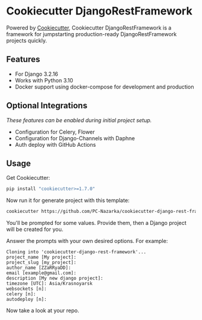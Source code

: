 # Cookiecutter DjangoRestFramework

Powered by [Cookiecutter](https://github.com/cookiecutter/cookiecutter), Cookiecutter DjangoRestFramework is a framework for jumpstarting
production-ready DjangoRestFramework projects quickly.

## Features

-   For Django 3.2.16
-   Works with Python 3.10
-   Docker support using docker-compose for development and production

## Optional Integrations

*These features can be enabled during initial project setup.*

-   Configuration for Celery, Flower
-   Configuration for Django-Channels with Daphne
-   Auth deploy with GitHub Actions

## Usage

Get Cookiecutter:

```bash
pip install "cookiecutter>=1.7.0"
```

Now run it for generate project with this template:

```bash
cookiecutter https://github.com/PC-Nazarka/cookiecutter-django-rest-framework
```

You'll be prompted for some values. Provide them, then a Django project will be created for you.

Answer the prompts with your own desired options. For example:

    Cloning into 'cookiecutter-django-rest-framework'...
    project_name [My project]:
    project_slug [my_project]:
    author_name [ZZaRRyaDD]:
    email [example@gmail.com]:
    description [My new django project]:
    timezone [UTC]: Asia/Krasnoyarsk
    websockets [n]:
    celery [n]:
    autodeploy [n]:


Now take a look at your repo.
